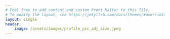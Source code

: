 ```yaml
---
# Feel free to add content and custom Front Matter to this file.
# To modify the layout, see https://jekyllrb.com/docs/themes/#overriding-theme-defaults
layout: single
header:
    image: /assets/images/profile_pic_adj_size.jpeg
---
```

